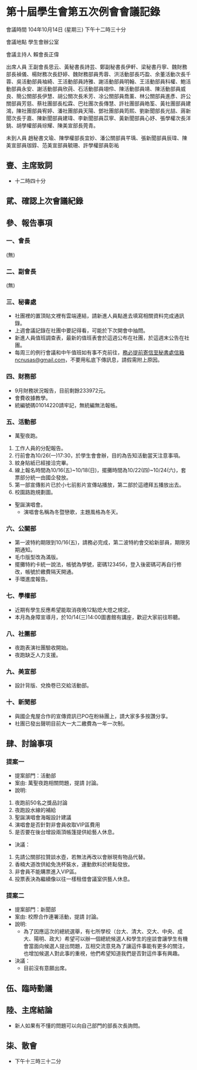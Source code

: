 第十屆學生會第五次例會會議記錄
===
會議時間	104年10月14日 (星期三) 下午十二時三十分

會議地點	學生會辦公室

會議主持人	賴會長正偉

出席人員	王副會長思云、黃秘書長詩芸、鄭副秘書長伊軒、梁秘書丹寧、魏財務部長禎儀、楊財務次長舒婷、魏財務部員秀蓉、洪活動部長巧盈、余董活動次長千蓉、吳活動部員袖綺、王活動部員詩雅、謝活動部員明翰、王活動部員科權、鮑活動部員永安、謝活動部員欣莼、石活動部員翊伶、陳活動部員靖、陳活動部員威良、簡公關部長伊慧、胡公關次長禾芳、凃公關部員喬薰、林公關部員進彥、許公關部員芳慈、蔡社團部長松霖、巴社團次長傳慧、許社團部員皓筌、黃社團部員建鴻，陳社團部員宥婷、潘社團部員天陽、鄧社團部員筠熙、劉新聞部長光喆、蔣新聞次長于嘉、陳新聞部員建瑋、李新聞部員苡寧、黃新聞部員心妤、張學權次長洋銚、胡學權部員琮耀、陳美宣部長莞青。

未到人員	趙秘書文瑜、陳學權部長宜妙、潘公關部員芊瑀、張新聞部員辰瑋、陳美宣部員珈錞、范美宣部員毓珊、許學權部員彰祐

## 壹、主席致詞

- 十二時四十分

## 貮、確認上次會議紀錄
## 參、報告事項
### 一、會長

(無)

### 二、副會長

(無)

### 三、秘書處

- 社團裡的置頂貼文裡有雲端連結，請新進人員點進去填寫相關資料完成通訊錄。
- 上週會議記錄在社團中要記得看，可能於下次開會中抽問。
- 新進人員值班調查表，最新的值班表會於這週公布在社團，於這週末公告在社團。
- 每周三的例行會議和中午值班如有事不克前往，務必提前寄信至秘書處信箱ncnusas@gmail.com，不要用私底下傳訊息，請假需附上原因。

### 四、財務部

- 9月財務狀況報告，目前剩餘233972元。
- 會費收據教學。
- 統編號碼01014220請牢記，無統編無法報帳。

### 五、活動部

- 萬聖夜跑。
1. 工作人員的分配報告。
2. 行前會為10/26(一)17:30，於學生會會辦，目的為告知活動當天注意事項。
3. 紋身貼紙已經接洽完畢。
4. 線上報名時間為10/16(五)~10/18(日)，擺攤時間為10/22(四)~10/24(六)，套票部分統一由國企發放。
5. 第一部宣傳影片已於小七前影片宣傳站播放，第二部於這禮拜五播放出去。
6. 校園路跑規劃圖。
- 聖誕演唱會。
  - 演唱會名稱為冬暨戀歌，主題風格為冬天。

### 六、公關部

- 第一波特約期限到10/16(五)，請務必完成，第二波特約會交給新部員，期限另期通知。
- 毛巾版型改為滿版。
- 擺攤特約卡統一說法，帳號為學號，密碼123456，登入後密碼可再自行修改，帳號於繳費隔天開通。
- 手環進度報告。

### 七、學權部

- 近期有學生反應希望能取消夜晚12點熄大燈之規定。
- 本月為身障宣導月，於10/14(三)14:00圖書館有講座，歡迎大家前往聆聽。

### 八、社團部

- 夜跑表演社團驗收開始。
- 夜跑缺乏人力支援。

### 九、美宣部

- 設計背版、兌換卷已交給活動部。

### 十、新聞部

- 與國企鬼屋合作的宣傳資訊已PO在粉絲團上，請大家多多按讚分享。
- 社團已發出聲明目前大一大二繳費為一年一次制。

## 肆、討論事項

### 提案一                                                 

- 提案部門：活動部
- 案由:  萬聖夜跑相關問題，提請 討論。
- 說明:
1. 夜跑前50名之獎品討論
2. 夜跑設水線的補給
3. 聖誕演唱會海報設計建議
4. 演唱會是否針對非會員收取VIP區費用
5. 是否要在後台增設兩頂帳篷提供給藝人休息。
- 決議：
1. 先請公關部拉贊談水壺，若無法再改以會辦現有物品代替。
2. 香楠大道改供給免洗杯裝水，運動飲料於終點發放。
3. 非會員不能購票進入VIP區。
4. 投票表決為繼續像以往一樣租借會議室供藝人休息。

### 提案二                                                 

- 提案部門：新聞部
- 案由:  校際合作連署活動，提請 討論。
- 說明:
  - 為了因應這次的總統選舉，有七所學校（台大、清大、交大、中央、成大、陽明、政大）希望可以辦一個總統候選人和學生的座談會讓學生有機會當面向候選人提出問題，互相交流意見為了讓這件事能有更多的關注，也增加候選人對此事的重視，他們希望知道我們是否對這件事有興趣。
- 決議：
  - 目前沒有意願出席。

## 伍、臨時動議
## 陸、主席結論

-  新人如果有不懂的問題可以向自己部門的部長次長詢問。

## 柒、散會

- 下午十三時三十二分
